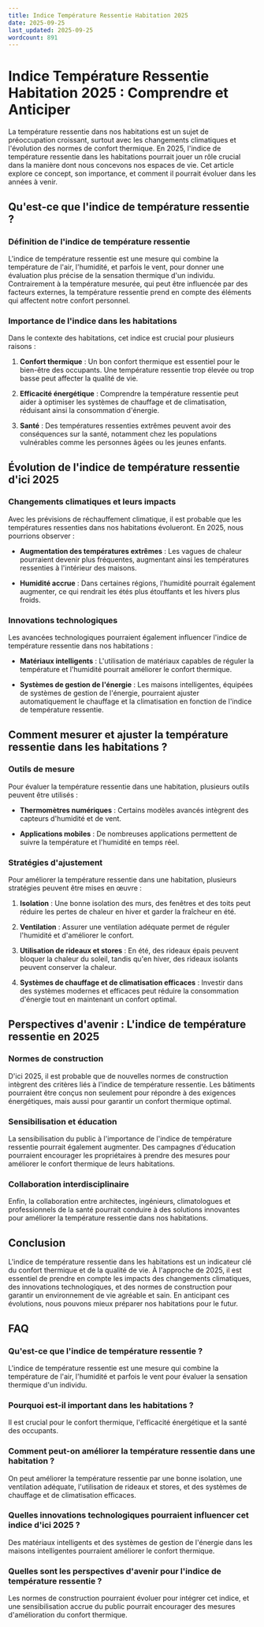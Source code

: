 ```yaml
---
title: Indice Température Ressentie Habitation 2025
date: 2025-09-25
last_updated: 2025-09-25
wordcount: 891
---
```


# Indice Température Ressentie Habitation 2025 : Comprendre et Anticiper

La température ressentie dans nos habitations est un sujet de préoccupation croissant, surtout avec les changements climatiques et l'évolution des normes de confort thermique. En 2025, l'indice de température ressentie dans les habitations pourrait jouer un rôle crucial dans la manière dont nous concevons nos espaces de vie. Cet article explore ce concept, son importance, et comment il pourrait évoluer dans les années à venir.

## Qu'est-ce que l'indice de température ressentie ?

### Définition de l'indice de température ressentie

L'indice de température ressentie est une mesure qui combine la température de l'air, l'humidité, et parfois le vent, pour donner une évaluation plus précise de la sensation thermique d'un individu. Contrairement à la température mesurée, qui peut être influencée par des facteurs externes, la température ressentie prend en compte des éléments qui affectent notre confort personnel.

### Importance de l'indice dans les habitations

Dans le contexte des habitations, cet indice est crucial pour plusieurs raisons :

1. **Confort thermique** : Un bon confort thermique est essentiel pour le bien-être des occupants. Une température ressentie trop élevée ou trop basse peut affecter la qualité de vie.
  
2. **Efficacité énergétique** : Comprendre la température ressentie peut aider à optimiser les systèmes de chauffage et de climatisation, réduisant ainsi la consommation d'énergie.

3. **Santé** : Des températures ressenties extrêmes peuvent avoir des conséquences sur la santé, notamment chez les populations vulnérables comme les personnes âgées ou les jeunes enfants.

## Évolution de l'indice de température ressentie d'ici 2025

### Changements climatiques et leurs impacts

Avec les prévisions de réchauffement climatique, il est probable que les températures ressenties dans nos habitations évolueront. En 2025, nous pourrions observer :

- **Augmentation des températures extrêmes** : Les vagues de chaleur pourraient devenir plus fréquentes, augmentant ainsi les températures ressenties à l'intérieur des maisons.
  
- **Humidité accrue** : Dans certaines régions, l'humidité pourrait également augmenter, ce qui rendrait les étés plus étouffants et les hivers plus froids.

### Innovations technologiques

Les avancées technologiques pourraient également influencer l'indice de température ressentie dans nos habitations :

- **Matériaux intelligents** : L'utilisation de matériaux capables de réguler la température et l'humidité pourrait améliorer le confort thermique.
  
- **Systèmes de gestion de l'énergie** : Les maisons intelligentes, équipées de systèmes de gestion de l'énergie, pourraient ajuster automatiquement le chauffage et la climatisation en fonction de l'indice de température ressentie.

## Comment mesurer et ajuster la température ressentie dans les habitations ?

### Outils de mesure

Pour évaluer la température ressentie dans une habitation, plusieurs outils peuvent être utilisés :

- **Thermomètres numériques** : Certains modèles avancés intègrent des capteurs d'humidité et de vent.
  
- **Applications mobiles** : De nombreuses applications permettent de suivre la température et l'humidité en temps réel.

### Stratégies d'ajustement

Pour améliorer la température ressentie dans une habitation, plusieurs stratégies peuvent être mises en œuvre :

1. **Isolation** : Une bonne isolation des murs, des fenêtres et des toits peut réduire les pertes de chaleur en hiver et garder la fraîcheur en été.

2. **Ventilation** : Assurer une ventilation adéquate permet de réguler l'humidité et d'améliorer le confort.

3. **Utilisation de rideaux et stores** : En été, des rideaux épais peuvent bloquer la chaleur du soleil, tandis qu'en hiver, des rideaux isolants peuvent conserver la chaleur.

4. **Systèmes de chauffage et de climatisation efficaces** : Investir dans des systèmes modernes et efficaces peut réduire la consommation d'énergie tout en maintenant un confort optimal.

## Perspectives d'avenir : L'indice de température ressentie en 2025

### Normes de construction

D'ici 2025, il est probable que de nouvelles normes de construction intègrent des critères liés à l'indice de température ressentie. Les bâtiments pourraient être conçus non seulement pour répondre à des exigences énergétiques, mais aussi pour garantir un confort thermique optimal.

### Sensibilisation et éducation

La sensibilisation du public à l'importance de l'indice de température ressentie pourrait également augmenter. Des campagnes d'éducation pourraient encourager les propriétaires à prendre des mesures pour améliorer le confort thermique de leurs habitations.

### Collaboration interdisciplinaire

Enfin, la collaboration entre architectes, ingénieurs, climatologues et professionnels de la santé pourrait conduire à des solutions innovantes pour améliorer la température ressentie dans nos habitations.

## Conclusion

L'indice de température ressentie dans les habitations est un indicateur clé du confort thermique et de la qualité de vie. À l'approche de 2025, il est essentiel de prendre en compte les impacts des changements climatiques, des innovations technologiques, et des normes de construction pour garantir un environnement de vie agréable et sain. En anticipant ces évolutions, nous pouvons mieux préparer nos habitations pour le futur.

## FAQ

### Qu'est-ce que l'indice de température ressentie ?

L'indice de température ressentie est une mesure qui combine la température de l'air, l'humidité et parfois le vent pour évaluer la sensation thermique d'un individu.

### Pourquoi est-il important dans les habitations ?

Il est crucial pour le confort thermique, l'efficacité énergétique et la santé des occupants.

### Comment peut-on améliorer la température ressentie dans une habitation ?

On peut améliorer la température ressentie par une bonne isolation, une ventilation adéquate, l'utilisation de rideaux et stores, et des systèmes de chauffage et de climatisation efficaces.

### Quelles innovations technologiques pourraient influencer cet indice d'ici 2025 ?

Des matériaux intelligents et des systèmes de gestion de l'énergie dans les maisons intelligentes pourraient améliorer le confort thermique.

### Quelles sont les perspectives d'avenir pour l'indice de température ressentie ?

Les normes de construction pourraient évoluer pour intégrer cet indice, et une sensibilisation accrue du public pourrait encourager des mesures d'amélioration du confort thermique.
